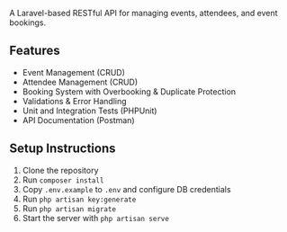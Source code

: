 A Laravel-based RESTful API for managing events, attendees, and event bookings.

## Features
- Event Management (CRUD)
- Attendee Management (CRUD)
- Booking System with Overbooking & Duplicate Protection
- Validations & Error Handling
- Unit and Integration Tests (PHPUnit)
- API Documentation (Postman)

## Setup Instructions
1. Clone the repository
2. Run `composer install`
3. Copy `.env.example` to `.env` and configure DB credentials
4. Run `php artisan key:generate`
5. Run `php artisan migrate`
6. Start the server with `php artisan serve`